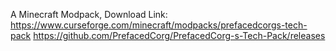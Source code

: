 A Minecraft Modpack,
Download Link: 
https://www.curseforge.com/minecraft/modpacks/prefacedcorgs-tech-pack 
https://github.com/PrefacedCorg/PrefacedCorg-s-Tech-Pack/releases
